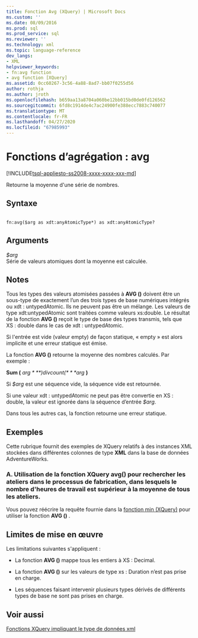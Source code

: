 ```yaml
---
title: Fonction Avg (XQuery) | Microsoft Docs
ms.custom: ''
ms.date: 08/09/2016
ms.prod: sql
ms.prod_service: sql
ms.reviewer: ''
ms.technology: xml
ms.topic: language-reference
dev_langs:
- XML
helpviewer_keywords:
- fn:avg function
- avg function [XQuery]
ms.assetid: 0cc60267-3c56-4a88-8ad7-bb07f0255d56
author: rothja
ms.author: jroth
ms.openlocfilehash: b659aa13a8704a060be12bb015bd0de0fd126562
ms.sourcegitcommit: 6fd8c1914de4c7ac24900fe388ecc7883c740077
ms.translationtype: MT
ms.contentlocale: fr-FR
ms.lasthandoff: 04/27/2020
ms.locfileid: "67985993"
---
```

# <a name="aggregate-functions---avg"></a>Fonctions d’agrégation : avg
[!INCLUDE[tsql-appliesto-ss2008-xxxx-xxxx-xxx-md](../includes/tsql-appliesto-ss2008-xxxx-xxxx-xxx-md.md)]

  Retourne la moyenne d'une série de nombres.  
  
## <a name="syntax"></a>Syntaxe  
  
```  
  
fn:avg($arg as xdt:anyAtomicType*) as xdt:anyAtomicType?  
```  
  
## <a name="arguments"></a>Arguments  
 *$arg*  
 Série de valeurs atomiques dont la moyenne est calculée.  
  
## <a name="remarks"></a>Notes  
 Tous les types des valeurs atomisées passées à **AVG ()** doivent être un sous-type de exactement l’un des trois types de base numériques intégrés ou xdt : untypedAtomic. Ils ne peuvent pas être un mélange. Les valeurs de type xdt:untypedAtomic sont traitées comme valeurs xs:double. Le résultat de la fonction **AVG ()** reçoit le type de base des types transmis, tels que XS : double dans le cas de xdt : untypedAtomic.  
  
 Si l'entrée est vide (valeur empty) de façon statique, « empty » est alors implicite et une erreur statique est émise.  
  
 La fonction **AVG ()** retourne la moyenne des nombres calculés. Par exemple :  
  
 **Sum (** *$arg* **) div count (** *$arg* **)**  
  
 Si *$arg* est une séquence vide, la séquence vide est retournée.  
  
 Si une valeur xdt : untypedAtomic ne peut pas être convertie en XS : double, la valeur est ignorée dans la séquence d’entrée *$arg*.  
  
 Dans tous les autres cas, la fonction retourne une erreur statique.  
  
## <a name="examples"></a>Exemples  
 Cette rubrique fournit des exemples de XQuery relatifs à des instances XML stockées dans différentes colonnes de type **XML** dans la base de données AdventureWorks.  
  
### <a name="a-using-the-avg-xquery-function-to-find-work-center-locations-in-the-manufacturing-process-in-which-labor-hours-are-greater-than-the-average-for-all-work-center-locations"></a>A. Utilisation de la fonction XQuery avg() pour rechercher les ateliers dans le processus de fabrication, dans lesquels le nombre d'heures de travail est supérieur à la moyenne de tous les ateliers.  
 Vous pouvez réécrire la requête fournie dans la [fonction min (XQuery)](../xquery/aggregate-functions-min.md) pour utiliser la fonction **AVG ()** .  
  
## <a name="implementation-limitations"></a>Limites de mise en œuvre  
 Les limitations suivantes s'appliquent :  
  
-   La fonction **AVG ()** mappe tous les entiers à XS : Decimal.  
  
-   La fonction **AVG ()** sur les valeurs de type xs : Duration n’est pas prise en charge.  
  
-   Les séquences faisant intervenir plusieurs types dérivés de différents types de base ne sont pas prises en charge.  
  
## <a name="see-also"></a>Voir aussi  
 [Fonctions XQuery impliquant le type de données xml](../xquery/xquery-functions-against-the-xml-data-type.md)  
  
  
